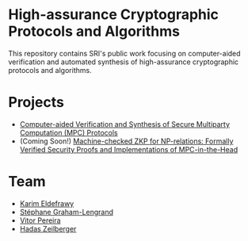 # High-assurance Cryptographic Protocols and Algorithms

This repository contains SRI's public work focusing on computer-aided verification and automated synthesis of high-assurance cryptographic protocols and algorithms.

# Projects
* [Computer-aided Verification and Synthesis of Secure Multiparty Computation (MPC) Protocols](https://github.com/SRI-CSL/high-assurance-crypto/blob/main/ha-mpc.md)
* (Coming Soon!) [Machine-checked ZKP for NP-relations: Formally Verified Security Proofs and Implementations of MPC-in-the-Head](https://github.com/SRI-CSL/high-assurance-crypto/blob/main/ha-zk.md)



# Team
- [Karim Eldefrawy](https://keldefrawy.github.io/)
- [Stéphane Graham-Lengrand](http://www.csl.sri.com/users/sgl/)
- [Vitor Pereira](https://scholar.google.com/citations?user=SvnICwIAAAAJ&hl=en)
- [Hadas Zeilberger](https://www.linkedin.com/in/hadas-zeilberger)
